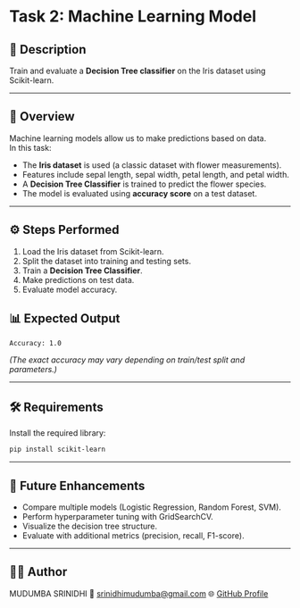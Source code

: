 # Task 2: Machine Learning Model

## 📌 Description
Train and evaluate a **Decision Tree classifier** on the Iris dataset using Scikit-learn.

---

## 📖 Overview
Machine learning models allow us to make predictions based on data.  
In this task:  
- The **Iris dataset** is used (a classic dataset with flower measurements).  
- Features include sepal length, sepal width, petal length, and petal width.  
- A **Decision Tree Classifier** is trained to predict the flower species.  
- The model is evaluated using **accuracy score** on a test dataset.  

---

## ⚙️ Steps Performed
1. Load the Iris dataset from Scikit-learn.  
2. Split the dataset into training and testing sets.  
3. Train a **Decision Tree Classifier**.  
4. Make predictions on test data.  
5. Evaluate model accuracy.  

## 📊 Expected Output

```
Accuracy: 1.0
```

*(The exact accuracy may vary depending on train/test split and parameters.)*

---

## 🛠️ Requirements

Install the required library:

```bash
pip install scikit-learn
```

---

## 🔮 Future Enhancements

* Compare multiple models (Logistic Regression, Random Forest, SVM).
* Perform hyperparameter tuning with GridSearchCV.
* Visualize the decision tree structure.
* Evaluate with additional metrics (precision, recall, F1-score).

---

## 👨‍💻 Author

MUDUMBA SRINIDHI
📧 [srinidhimudumba@gmail.com](mailto:srinidhimudumba@gmail.com)
🌐 [GitHub Profile](https://github.com/Srinidhi1009)

```

